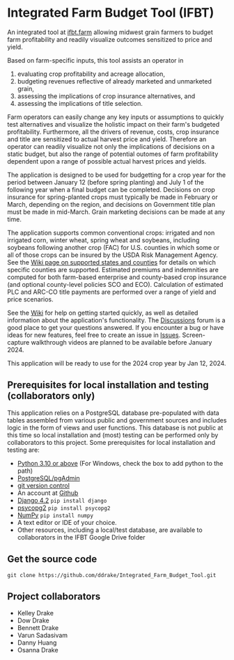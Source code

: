 # Integrated Farm Budget Tool (IFBT)

An integrated tool at [ifbt.farm](https://ifbt.farm) allowing midwest grain farmers to budget farm profitability and readily visualize outcomes sensitized to price and yield.

Based on farm-specific inputs, this tool assists an operator in 

1) evaluating crop profitability and acreage allocation, 
2) budgeting revenues reflective of already marketed and unmarketed grain,
3) assessing the implications of crop insurance alternatives, and
4) assessing the implications of title selection.

Farm operators can easily change any key inputs or assumptions to quickly test alternatives and visualize the holistic impact on their farm's budgeted profitability.   Furthermore, all the drivers of revenue, costs, crop insurance and title are sensitized to actual harvest price and yield.  Therefore an operator can readily visualize not only the implications of decisions on a static budget, but also the range of potential outomes of farm profitability dependent upon a range of possible actual harvest prices and yields.

The application is designed to be used for budgetting for a crop year for the period between January 12 (before spring planting) and July 1 of the following year when a final budget can be completed.  Decisions on crop insurance for spring-planted crops must typically be made in February or March, depending on the region, and decisions on Government title plan must be made in mid-March.  Grain marketing decisions can be made at any time.

The application supports common conventional crops: irrigated and non irrigated corn, winter wheat, spring wheat and soybeans, including soybeans following another crop (FAC) for U.S. counties in which some or all of those crops can be insured by the USDA Risk Management Agency.  See the [Wiki page on supported states and counties](https://github.com/ddrake/Integrated_Farm_Budget_Tool/wiki/Unsupported-states-and-counties) for details on which specific counties are supported.  Estimated premiums and indemnities are computed for both farm-based enterprise and county-based crop insurance (and optional county-level policies SCO and ECO).  Calculation of estimated PLC and ARC-CO title payments are performed over a range of yield and price scenarios.

See the [Wiki](https://github.com/ddrake/Integrated_Farm_Budget_Tool/wiki) for help on getting started quickly, as well as detailed information about the application's functionality.  The [Discussions](https://github.com/ddrake/Integrated_Farm_Budget_Tool/discussions) forum is a good place to get your questions answered.  If you encounter a bug or have ideas for new features, feel free to create an issue in [Issues](https://github.com/ddrake/Integrated_Farm_Budget_Tool/issues).  Screen-capture walkthrough videos are planned to be available before January 2024.

This application will be ready to use for the 2024 crop year by Jan 12, 2024.

## Prerequisites for local installation and testing (collaborators only)

This application relies on a PostgreSQL database pre-populated with data tables assembled from various public and government sources and includes logic in the form of views and user functions.  This database is not public at this time so local installation and (most) testing can be performed only by collaborators to this project.  Some prerequisites for local installation and testing are:

- [Python 3.10 or above](https://www.python.org/) (For Windows, check the box to add python to the path)
- [PostgreSQL/pgAdmin](https://www.postgresql.org/download/windows/)
- [git version control](https://git-scm.com/downloads)
- An account at [Github](https://github.com)
- [Django 4.2](https://numpy.org/) `pip install django`
- [psycopg2](https://numpy.org/) `pip install psycopg2`
- [NumPy](https://numpy.org/) `pip install numpy`
- A text editor or IDE of your choice.
- Other resources, including a local/test database, are available to collaborators in the IFBT Google Drive folder

## Get the source code

```
git clone https://github.com/ddrake/Integrated_Farm_Budget_Tool.git
```

## Project collaborators

- Kelley Drake
- Dow Drake
- Bennett Drake
- Varun Sadasivam
- Danny Huang
- Osanna Drake
